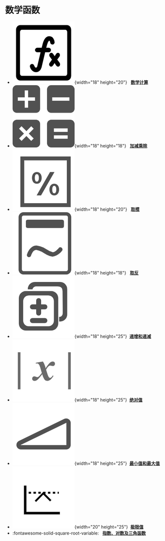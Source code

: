 # 数学函数

- ![](../../公式.png){width="18" height="20"} &nbsp; __[数学计算]__
- ![alt text](计算器加减乘除.png){width="18" height="18"} &nbsp; __[加减乘除]__
- ![alt text](取余.png){width="18" height="20"} &nbsp; __[取模]__
- ![alt text](取反-位运算.png){width="18" height="18"}  &nbsp; __[取反]__
- ![alt text](递增递减复制.png){width="18" height="25"} &nbsp;__[递增和递减]__
- ![alt text](绝对值.png){width="18" height="25"} &nbsp;__[绝对值]__
- ![alt text](最大值最小值2.png){width="18" height="25"}&nbsp; __[最小值和最大值]__
- ![alt text](极限值.png){width="20" height="25"}&nbsp; __[极限值]__
- :fontawesome-solid-square-root-variable: &nbsp; __[指数、对数及三角函数]__ 

[数学计算]: ./calculate.md
[加减乘除]: ./add.md
[取模]: ./mod.md
[取反]: ./neg.md
[递增和递减]: ./inc_dec.md
[绝对值]: ./abs.md
[最小值和最大值]: ./max_min.md
[极限值]: ./limit.md
[指数、对数及三角函数]: ./exponent.md